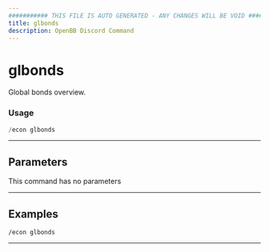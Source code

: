 ```yaml
---
########### THIS FILE IS AUTO GENERATED - ANY CHANGES WILL BE VOID ###########
title: glbonds
description: OpenBB Discord Command
---
```


# glbonds

Global bonds overview.

### Usage

```python wordwrap
/econ glbonds
```

---

## Parameters

This command has no parameters



---

## Examples

```
/econ glbonds
```
---
